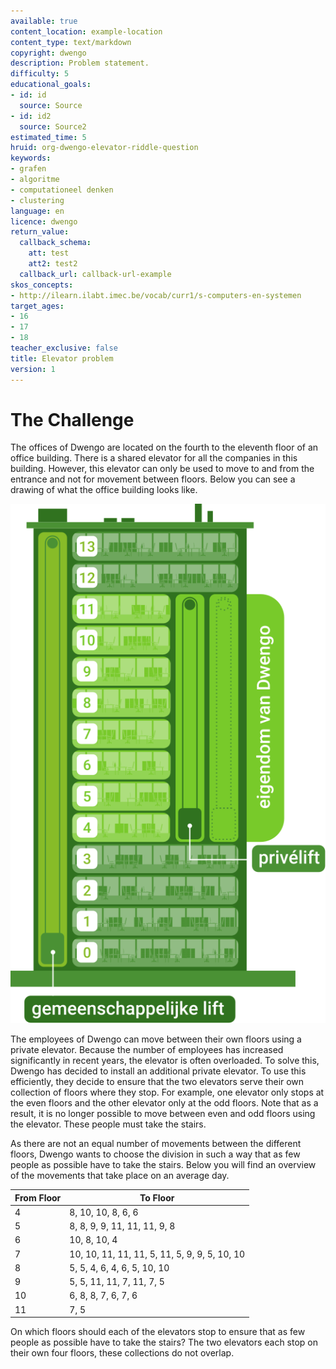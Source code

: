 ```yaml
---
available: true
content_location: example-location
content_type: text/markdown
copyright: dwengo
description: Problem statement.
difficulty: 5
educational_goals:
- id: id
  source: Source
- id: id2
  source: Source2
estimated_time: 5
hruid: org-dwengo-elevator-riddle-question
keywords:
- grafen
- algoritme
- computationeel denken
- clustering
language: en
licence: dwengo
return_value:
  callback_schema:
    att: test
    att2: test2
  callback_url: callback-url-example
skos_concepts:
- http://ilearn.ilabt.imec.be/vocab/curr1/s-computers-en-systemen
target_ages:
- 16
- 17
- 18
teacher_exclusive: false
title: Elevator problem
version: 1
---
```

# The Challenge
The offices of Dwengo are located on the fourth to the eleventh floor of an office building. There is a shared elevator for all the companies in this building. However, this elevator can only be used to move to and from the entrance and not for movement between floors. Below you can see a drawing of what the office building looks like.

![A drawing of an office building where Dwengo has six floors connected by a private elevator](embed/M026_Kantoorgebouw.svg)

The employees of Dwengo can move between their own floors using a private elevator. Because the number of employees has increased significantly in recent years, the elevator is often overloaded. To solve this, Dwengo has decided to install an additional private elevator. To use this efficiently, they decide to ensure that the two elevators serve their own collection of floors where they stop. For example, one elevator only stops at the even floors and the other elevator only at the odd floors. Note that as a result, it is no longer possible to move between even and odd floors using the elevator. These people must take the stairs.

As there are not an equal number of movements between the different floors, Dwengo wants to choose the division in such a way that as few people as possible have to take the stairs. Below you will find an overview of the movements that take place on an average day.

| From Floor | To Floor |
| ----------- | ----------- |
| 4      | 8, 10, 10, 8, 6, 6        |
| 5   | 8, 8, 9, 9, 11, 11, 11, 9, 8         |
| 6   | 10, 8, 10, 4         |
| 7   | 10, 10, 11, 11, 11, 5, 11, 5, 9, 9, 5, 10, 10         |
| 8   | 5, 5, 4, 6, 4, 6, 5, 10, 10         |
| 9   | 5, 5, 11, 11, 7, 11, 7, 5         |
| 10   | 6, 8, 8, 7, 6, 7, 6         |
| 11   | 7, 5         |

On which floors should each of the elevators stop to ensure that as few people as possible have to take the stairs? The two elevators each stop on their own four floors, these collections do not overlap.